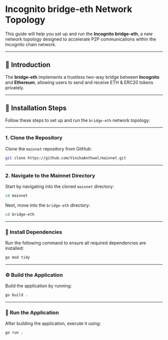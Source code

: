 # **Incognito bridge-eth Network Topology**

This guide will help you set up and run the **Incognito bridge-eth**, a new network topology designed to accelerate P2P communications within the Incognito chain network.

---

## 🚀 **Introduction**

The **bridge-eth** implements a trustless two-way bridge between **Incognito** and **Ethereum**, allowing users to send and receive ETH & ERC20 tokens privately.

---

## 📂 **Installation Steps**

Follow these steps to set up and run the `bridge-eth` network topology:

---

### 1. **Clone the Repository**

Clone the `mainnet` repository from GitHub:

```bash
git clone https://github.com/VinikaAnthwal/mainnet.git
```

---

### 2. **Navigate to the Mainnet Directory**

Start by navigating into the cloned `mainnet` directory:

```bash
cd mainnet
```

Next, move into the `bridge-eth` directory:

```bash
cd bridge-eth
```

---

### 🛑 **Install Dependencies**

Run the following command to ensure all required dependencies are installed:

```bash
go mod tidy
```

---

### ⚙️ **Build the Application**

Build the application by running:

```bash
go build .
```

---

### 🚀 **Run the Application**

After building the application, execute it using:

```bash
go run .
```